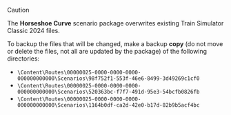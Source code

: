 > [!CAUTION]
> The **Horseshoe Curve** scenario package overwrites existing Train Simulator Classic 2024 files.

To backup the files that will be changed, make a backup **copy** (do not move or delete the files, not all are updated by the package) of the following directories:

* `\Content\Routes\00000025-0000-0000-0000-000000000000\Scenarios\98f752f1-553f-46e6-8499-3d49269c1cf0`
* `\Content\Routes\00000025-0000-0000-0000-000000000000\Scenarios\520363bc-f7f7-491d-95e3-54bcfb0826fb`
* `\Content\Routes\00000025-0000-0000-0000-000000000000\Scenarios\1164b0df-ca2d-42e0-b17d-82b9b5acf4bc`
